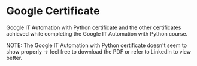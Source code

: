 # Google Certificate
Google IT Automation with Python certificate and the other certificates achieved while completing the Google IT Automation with Python course.

NOTE: The Google IT Automation with Python certificate doesn't seem to show properly -> feel free to download the PDF or refer to LinkedIn to view better.
